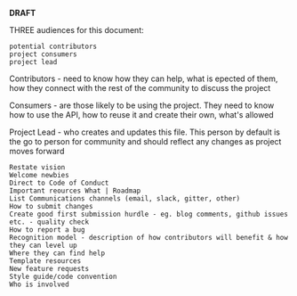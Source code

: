 **DRAFT**

THREE audiences for this document:

    potential contributors
    project consumers
    project lead

Contributors - need to know how they can help, what is epected of them, how they connect with the rest of the community to discuss the project

Consumers - are those likely to be using the project. They need to know how to use the API, how to reuse it and create their own, what's allowed

Project Lead - who creates and updates this file. This person by default is the go to person for community and should reflect any changes as project moves forward


    Restate vision
    Welcome newbies
    Direct to Code of Conduct
    Important reources What | Roadmap
    List Communications channels (email, slack, gitter, other)
    How to submit changes
    Create good first submission hurdle - eg. blog comments, github issues etc. - quality check
    How to report a bug
    Recognition model - description of how contributors will benefit & how they can level up
    Where they can find help
    Template resources
    New feature requests
    Style guide/code convention
    Who is involved
